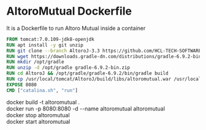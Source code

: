 # AltoroMutual Dockerfile
It is a Dockerfile to run Altoro Mutual inside a container

```Dockerfile
FROM tomcat:7.0.109-jdk8-openjdk
RUN apt install -y git unzip
RUN git clone --branch AltoroJ-3.3 https://github.com/HCL-TECH-SOFTWARE/AltoroJ.git
RUN wget https://downloads.gradle-dn.com/distributions/gradle-6.9.2-bin.zip
RUN mkdir /opt/gradle
RUN unzip -d /opt/gradle gradle-6.9.2-bin.zip
RUN cd AltoroJ && /opt/gradle/gradle-6.9.2/bin/gradle build
RUN cp /usr/local/tomcat/AltoroJ/build/libs/altoromutual.war /usr/local/tomcat/webapps
EXPOSE 8080
CMD ["catalina.sh", "run"]
````

docker build -t altoromutual .<br>
docker run -p 8080:8080 -d --name altoromutual altoromutual<br>
docker stop altoromutual<br>
docker start altoromutual<br>

